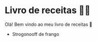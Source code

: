 # Livro de receitas :woman_cook:

Olá! Bem vindo ao meu livro de receitas :wave:

- Strogonooff de frango